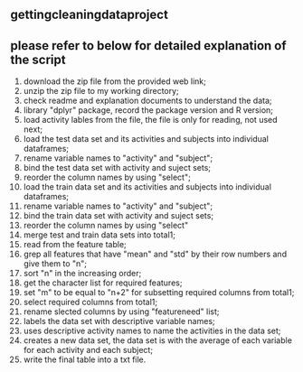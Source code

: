 ## gettingcleaningdataproject
## please refer to below for detailed explanation of the script

1) download the zip file from the provided web link;
2) unzip the zip file to my working directory;
3) check readme and explanation documents to understand the data;
4) library "dplyr" package, record the package version and R version;
5) load activity lables from the file, the file is only for reading, not used next;
6) load the test data set and its activities and subjects into individual dataframes;
7) rename variable names to "activity" and "subject";
8) bind the test data set with activity and suject sets;
9) reorder the column names by using "select";
10) load the train data set and its activities and subjects into individual dataframes;
11) rename variable names to "activity" and "subject";
12) bind the train data set with activity and suject sets;
13) reorder the column names by using "select"
14) merge test and train data sets into total1;
15) read from the feature table;
16) grep all features that have "mean" and "std" by their row numbers and give them to "n";
17) sort "n" in the increasing order;
18) get the character list for required features;
19) set "m" to be equal to "n+2" for subsetting required columns from total1;
20) select required columns from total1;
21) rename slected columns by using "featureneed" list;
22) labels the data set with descriptive variable names;
23) uses descriptive activity names to name the activities in the data set;
24) creates a new data set, the data set is with the average of each variable for each activity and each subject;
25) write the final table into a txt file.
